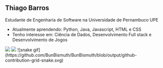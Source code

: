 ## Thiago Barros

Estudante de Engenharia de Software na Universidade de Pernambuco UPE
 - Atualmente aprendendo: Python, Java, Javascript, HTML e CSS
 - Tenho interesse em: Ciência de Dados, Desenvolvimento Full stack e Desenvolvimento de Jogos

<githubstats align="center">
  <picture>
    <source
      srcset="https://github-readme-stats-pi-liard.vercel.app/api?username=BunBismuth&show_icons=true&theme=tokyonight"
      media="(prefers-color-scheme: dark)"
    />
    <source
      srcset="https://github-readme-stats-pi-liard.vercel.app/api?username=BunBismuth&show_icons=true"
      media="(prefers-color-scheme: light), (prefers-color-scheme: no-preference)"
    />
    <img src="github-readme-stats-pi-liard.vercel.app/api?username=BunBismuth&show_icons=true" />
  </picture>     
</githubstats>

<toplang align="center">
  <picture>
    <source
      srcset="https://github-readme-stats-pi-liard.vercel.app/api/top-langs/?username=BunBismuth&show_icons=true&theme=tokyonight"
      media="(prefers-color-scheme: dark)"
    />
    <source
      srcset="https://github-readme-stats-pi-liard.vercel.app/api/top-langs/?username=BunBismuth&show_icons=true"
      media="(prefers-color-scheme: light), (prefers-color-scheme: no-preference)"
    />
    <img src="github-readme-stats-pi-liard.vercel.app/api/top-langs/?username=BunBismuth&show_icons=true" />
  </picture>     
</toplang>
![snake gif](https://github.com/BunBismuth/BunBismuth/blob/output/github-contribution-grid-snake.svg)
<!--
**BunniBismuth/BunniBismuth** is a ✨ _special_ ✨ repository because its `README.md` (this file) appears on your GitHub profile.

Here are some ideas to get you started:

- 🔭 I’m currently working on ...
- 🌱 I’m currently learning ...
- 👯 I’m looking to collaborate on ...
- 🤔 I’m looking for help with ...
- 💬 Ask me about ...
- 📫 How to reach me: ...
- 😄 Pronouns: ...
- ⚡ Fun fact: ...
-->
